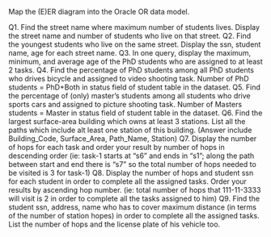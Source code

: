 Map the (E)ER diagram into the Oracle OR data model.

Q1. Find the street name where maximum number of students lives. Display the street name and number of students who live on that street.
Q2. Find the youngest students who live on the same street. Display the ssn, student name, age for each street name.
Q3. In one query, display the maximum, minimum, and average age of the PhD students who are assigned to at least 2 tasks.
Q4. Find the percentage of PhD students among all PhD students who drives bicycle and assigned to video shooting task. Number of PhD students = PhD+Both in status field of student table in the dataset.
Q5. Find the percentage of (only) master’s students among all students who drive sports cars and assigned to picture shooting task. Number of Masters students = Master in status field of student table in the dataset.
Q6. Find the largest surface-area building which owns at least 3 stations. List all the paths which include alt least one station of this building. (Answer include Building_Code, Surface_Area, Path_Name, Station)
Q7. Display the number of hops for each task and order your result by number of hops in descending order (ie: task-1 starts at “s6” and ends in “s1”; along the path between start and end there is “s7” so the total number of hops
needed to be visited is 3 for task-1)
Q8. Display the number of hops and student ssn for each student in order to complete all the assigned tasks. Order your results by ascending hop number. (ie: total number of hops that 111-11-3333 will visit is 2 in order to
complete all the tasks assigned to him)
Q9. Find the student ssn, address, name who has to cover maximum distance (in terms of the number of station hopes) in order to complete all the assigned tasks. List the number of hops and the license plate of his vehicle
too.
